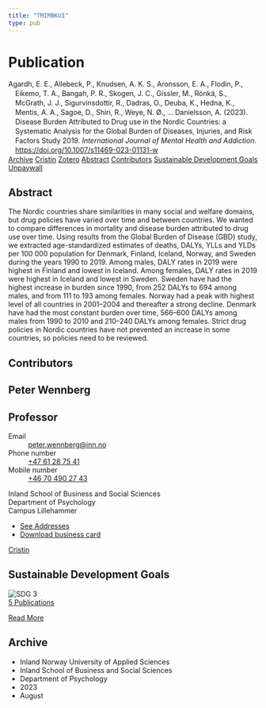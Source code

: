 ```yaml
---
title: "TMIMBKUI"
type: pub
---
```

<h1>Publication</h1>
<article id="csl-bib-container-TMIMBKUI" class="csl-bib-container">
  <div class="csl-bib-body" style="line-height: 1.35; padding-left: 1em; text-indent:-1em;">
  <div class="csl-entry">Agardh, E. E., Allebeck, P., Knudsen, A. K. S., Aronsson, E. A., Flodin, P., Eikemo, T. A., Bangah, P. R., Skogen, J. C., Gissler, M., R&#xF6;nk&#xE4;, S., McGrath, J. J., Sigurvinsdottir, R., Dadras, O., Deuba, K., Hedna, K., Mentis, A. A., Sagoe, D., Shiri, R., Weye, N. &#xD8;., &#x2026; Danielsson, A. (2023). Disease Burden Attributed to Drug use in the Nordic Countries: a Systematic Analysis for the Global Burden of Diseases, Injuries, and Risk Factors Study 2019. <i>International Journal of Mental Health and Addiction</i>. <a href="https://doi.org/10.1007/s11469-023-01131-w">https://doi.org/10.1007/s11469-023-01131-w</a></div>
</div>
  <div class="csl-bib-buttons">
    <a href="#taxonomy-article-TMIMBKUI" class="csl-bib-button">Archive</a>
    <a href="https://app.cristin.no/results/show.jsf?id=2171208" alt="Cristin URL" class="csl-bib-button">Cristin</a>
    <a href="http://zotero.org/groups/5402882/items/TMIMBKUI" alt="Zotero URL" class="csl-bib-button">Zotero</a>
    <a href="#abstract-article-TMIMBKUI" class="csl-bib-button">Abstract</a>
    <a href="#contributors-article-TMIMBKUI" class="csl-bib-button">Contributors</a>
    <a href="#sdg-article-TMIMBKUI" class="csl-bib-button">Sustainable Development Goals</a>
    <a href="https://link.springer.com/content/pdf/10.1007/s11469-023-01131-w.pdf" class="csl-bib-button">Unpaywall</a>
  </div>
  <div id="csl-bib-meta-container-TMIMBKUI"></div>
</article>
<div id="csl-bib-meta-TMIMBKUI" class="csl-bib-meta">
  <article id="abstract-article-TMIMBKUI" class="abstract-article">
    <h1>Abstract</h1>
    The Nordic countries share similarities in many social and welfare domains, but drug policies have varied over time and between countries. We wanted to compare differences in mortality and disease burden attributed to drug use over time. Using results from the Global Burden of Disease (GBD) study, we extracted age-standardized estimates of deaths, DALYs, YLLs and YLDs per 100 000 population for Denmark, Finland, Iceland, Norway, and Sweden during the years 1990 to 2019. Among males, DALY rates in 2019 were highest in Finland and lowest in Iceland. Among females, DALY rates in 2019 were highest in Iceland and lowest in Sweden. Sweden have had the highest increase in burden since 1990, from 252 DALYs to 694 among males, and from 111 to 193 among females. Norway had a peak with highest level of all countries in 2001–2004 and thereafter a strong decline. Denmark have had the most constant burden over time, 566–600 DALYs among males from 1990 to 2010 and 210–240 DALYs among females. Strict drug policies in Nordic countries have not prevented an increase in some countries, so policies need to be reviewed.
  </article>
  <article id="contributors-article-TMIMBKUI" class="contributors-article">
    <h1>Contributors</h1>
    <div class="personas"> <div class="vrtx-hinn-person-card"> <div class="photo"> <i class="lar la-user-circle missing-person"></i> </div> <div class="info"> <hgroup><h1>Peter Wennberg</h1> <h2>Professor</h2> </hgroup><dl> <dt>Email</dt> <dd> <a href="mailto:peter.wennberg@inn.no">peter.wennberg@inn.no</a> </dd> <dt>Phone number</dt> <dd><a href="tel:+4761287541"> +47 61 28 75 41 </a></dd> <dt>Mobile number</dt> <dd><a href="tel:+46704902743"> +46 70 490 27 43 </a></dd> </dl> <p> Inland School of Business and Social Sciences<br> Department of Psychology<br> Campus Lillehammer </p> <ul class="vrtx-hinn-links"> <li><a href="https://www.inn.no/english/find-an-employee/peter-wennberg.html#vrtx-hinn-addresses">See Addresses</a></li> <li><a href="https://www.inn.no/english/find-an-employee/peter-wennberg.html?vrtx=vcf">Download business card</a></li> </ul> </div> </div> <a href="https://app.cristin.no/persons/show.jsf?id=1497957" alt="Cristin URL" class="personas-cristin">Cristin</a> </div>
  </article>
  <article id="sdg-article-TMIMBKUI" class="sdg-article">
    <h1>Sustainable Development Goals</h1>
    <div class="sdg-container"><div id="sdg3" class="sdg"> <img src="{{< params subfolder >}}images/sdg/sdg03_en.png" class="image" alt="SDG 3"> <div class="sdg-overlay"> <a href="{{< params subfolder >}}en/archive/?sdg=3#archive" class="sdg-publication-count"><span>5</span> Publications</a> <p><a href="https://sdgs.un.org/goals/goal3" class="sdg-read-more">Read More</a></p> </div> </div></div>
  </article>
  <article id="taxonomy-article-TMIMBKUI" class="taxonomy-article">
    <h1>Archive</h1>
    <ul>
      <li>Inland Norway University of Applied Sciences</li>
      <li>Inland School of Business and Social Sciences</li>
      <li>Department of Psychology</li>
      <li>2023</li>
      <li>August</li>
    </ul>
  </article>
</div>
